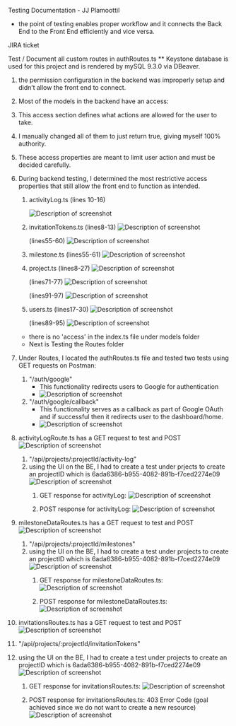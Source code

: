 Testing Documentation - JJ Plamoottil
- the point of testing enables proper workflow  and it connects the Back End to the Front End efficiently and vice versa.
  
JIRA ticket

Test / Document all custom routes in authRoutes.ts
** Keystone database is used for this project and is rendered by mySQL 9.3.0 via DBeaver.
1. the permission configuration in the backend was improperly setup and didn’t allow the front end to connect.
2. Most of the models in the backend have an 
access:
1.   This access section defines what actions are allowed for the user to take. 
2.    I manually changed all of them to just return true, giving myself 100% authority. 
3.    These access properties are meant to limit user action and must be decided carefully. 
4.    During backend testing, I determined the most restrictive access properties that still allow the front end to function as intended.
      1.    activityLog.ts (lines 10-16)
            
            ![Description of screenshot](../test_images/activtyLog.png)
      2.    invitationTokens.ts 
            (lines8-13)
            ![Description of screenshot](../test_images/invitationToken_part1.png)

            (lines55-60)
            ![Description of screenshot](../test_images/invitationToken_part2.png)

      3.    milestone.ts
            (lines55-61)
            ![Description of screenshot](../test_images/milestones.png)

      4.    project.ts
            (lines8-27)
             ![Description of screenshot](../test_images/projects_1.png)

            (lines71-77)
            ![Description of screenshot](../test_images/projects_2.png)

            (lines91-97)
            ![Description of screenshot](../test_images/projects_3.png)

      5.    users.ts
            (lines17-30)
            ![Description of screenshot](../test_images/users_1.png)

            (lines89-95)
            ![Description of screenshot](../test_images/users_2.png)

        * there is no 'access' in the index.ts file under models folder
        * Next is Testing the Routes folder



7. Under Routes, I located the authRoutes.ts file and tested two tests using GET requests on Postman:
   1. "/auth/google"
        - This functionality redirects users to Google for authentication
        - ![Description of screenshot](../test_images/auth_google.png)
   2. "/auth/google/callback"
        - This functionality serves as a callback as part of Google OAuth and if successful then it redirects user to the dashboard/home.
        - ![Description of screenshot](../test_images/auth_google_callback.png)
  


8. activityLogRoute.ts has a GET request to test and POST 
![Description of screenshot](../test_images/%20activityLog_code.png)
   1. "/api/projects/:projectId/activity-log"
   2. using the UI on the BE, I had to create a test under prjects to create an projectID which is 6ada6386-b955-4082-891b-f7ced2274e09
   ![Description of screenshot](../test_images/projectID_creation.png)
      1. GET response for activityLog:
        ![Description of screenshot](../test_images/get_activityLog.png)

      2. POST response for activityLog:
        ![Description of screenshot](../test_images/post_activity_log.png)



9. milestoneDataRoutes.ts has a GET request to test and POST 
![Description of screenshot](../test_images/milestones_code.png)
   1. "/api/projects/:projectId/milestones"
   2. using the UI on the BE, I had to create a test under projects to create an projectID which is 6ada6386-b955-4082-891b-f7ced2274e09
   ![Description of screenshot](../test_images/projectID_creation.png)
      1. GET response for milestoneDataRoutes.ts:
        ![Description of screenshot](../test_images/get_milestones_test.png)

      2. POST response for milestoneDataRoutes.ts:
        ![Description of screenshot](../test_images/post_milestones.png)


10.   invitationsRoutes.ts has a GET request to test and POST 
![Description of screenshot](../test_images/invitationsRoute_code.png)
   1. "/api/projects/:projectId/invitationTokens"
   2. using the UI on the BE, I had to create a test under projects to create an projectID which is 6ada6386-b955-4082-891b-f7ced2274e09
   ![Description of screenshot](../test_images/projectID_creation.png)
      1. GET response for invitationsRoutes.ts:
        ![Description of screenshot](../test_images/get_invitationsRoute.png)

      2. POST response for invitationsRoutes.ts: 403 Error Code (goal achieved since we do not want to create a new resource) 
        ![Description of screenshot](../test_images/post_invitationRoute.png)